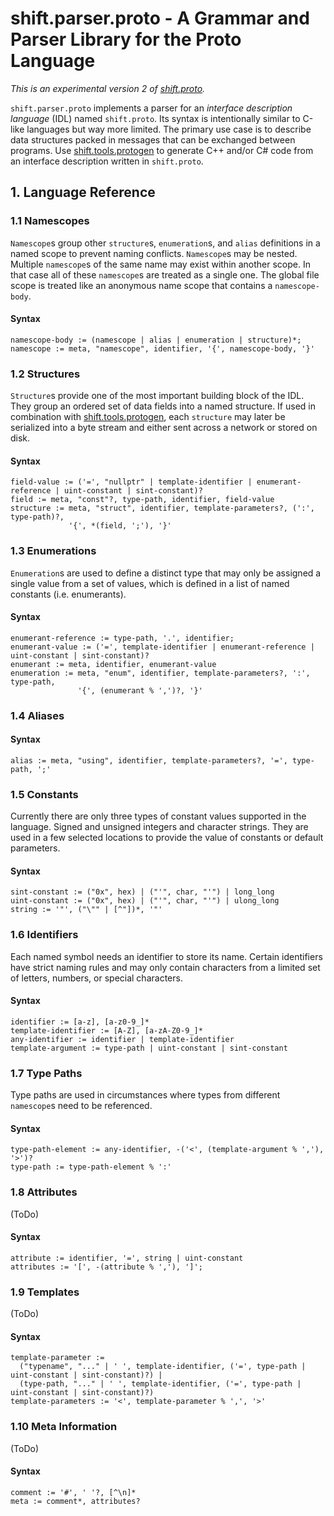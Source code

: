 # shift.parser.proto - A Grammar and Parser Library for the Proto Language

*This is an experimental version 2 of [shift.proto](../../proto/doc/proto.md).*

`shift.parser.proto` implements a parser for an *interface description language* (IDL) named `shift.proto`. Its syntax is intentionally similar to C-like languages but way more limited. The primary use case is to describe data structures packed in messages that can be exchanged between programs. Use [shift.tools.protogen](../../tools.protogen/doc/tools.protogen.md) to generate C++ and/or C# code from an interface description written in `shift.proto`.

## 1. Language Reference

### 1.1 Namescopes
`Namescope`s group other `structure`s, `enumeration`s, and `alias` definitions in a named scope to prevent naming conflicts. `Namescope`s may be nested. Multiple `namescope`s of the same name may exist within another scope. In that case all of these `namescope`s are treated as a single one. The global file scope is treated like an anonymous name scope that contains a `namescope-body`.

#### Syntax

```
namescope-body := (namescope | alias | enumeration | structure)*;
namescope := meta, "namescope", identifier, '{', namescope-body, '}'
```

### 1.2 Structures
`Structure`s provide one of the most important building block of the IDL. They group an ordered set of data fields into a named structure. If used in combination with [shift.tools.protogen](../../tools.protogen/doc/tools.protogen.md), each `structure` may later be serialized into a byte stream and either sent across a network or stored on disk.

#### Syntax

```
field-value := ('=', "nullptr" | template-identifier | enumerant-reference | uint-constant | sint-constant)?
field := meta, "const"?, type-path, identifier, field-value
structure := meta, "struct", identifier, template-parameters?, (':', type-path)?,
             '{', *(field, ';'), '}'
```

### 1.3 Enumerations
`Enumeration`s are used to define a distinct type that may only be assigned a single value from a set of values, which is defined in a list of named constants (i.e. enumerants).

#### Syntax

```
enumerant-reference := type-path, '.', identifier;
enumerant-value := ('=', template-identifier | enumerant-reference | uint-constant | sint-constant)?
enumerant := meta, identifier, enumerant-value
enumeration := meta, "enum", identifier, template-parameters?, ':', type-path,
               '{', (enumerant % ',')?, '}'
```

### 1.4 Aliases

#### Syntax

```
alias := meta, "using", identifier, template-parameters?, '=', type-path, ';'
```

### 1.5 Constants
Currently there are only three types of constant values supported in the language. Signed and unsigned integers and character strings. They are used in a few selected locations to provide the value of constants or default parameters.

#### Syntax
```
sint-constant := ("0x", hex) | ("'", char, "'") | long_long
uint-constant := ("0x", hex) | ("'", char, "'") | ulong_long
string := '"', ("\"" | [^"])*, '"'
```

### 1.6 Identifiers
Each named symbol needs an identifier to store its name. Certain identifiers have strict naming rules and may only contain characters from a limited set of letters, numbers, or special characters.

#### Syntax
```
identifier := [a-z], [a-z0-9_]*
template-identifier := [A-Z], [a-zA-Z0-9_]*
any-identifier := identifier | template-identifier
template-argument := type-path | uint-constant | sint-constant
```

### 1.7 Type Paths
Type paths are used in circumstances where types from different `namescope`s need to be referenced.

#### Syntax
```
type-path-element := any-identifier, -('<', (template-argument % ','), '>')?
type-path := type-path-element % ':'
```

### 1.8 Attributes
(ToDo)

#### Syntax
```
attribute := identifier, '=', string | uint-constant
attributes := '[', -(attribute % ','), ']';
```

### 1.9 Templates
(ToDo)

#### Syntax
```
template-parameter :=
  ("typename", "..." | ' ', template-identifier, ('=', type-path | uint-constant | sint-constant)?) |
  (type-path, "..." | ' ', template-identifier, ('=', type-path | uint-constant | sint-constant)?)
template-parameters := '<', template-parameter % ',', '>'
```

### 1.10 Meta Information
(ToDo)

#### Syntax
```
comment := '#', ' '?, [^\n]*
meta := comment*, attributes?
```
